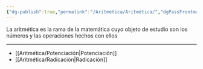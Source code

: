 ```yaml
---
{"dg-publish":true,"permalink":"/Aritmética/Aritmética/","dgPassFrontmatter":true}
---
```


La aritmética es la rama de la matemática cuyo objeto de estudio son los números y las operaciones hechos con ellos

---

- [[Aritmética/Potenciación\|Potenciación]]
- [[Aritmética/Radicación\|Radicación]]